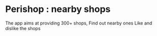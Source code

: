 # Perishop : nearby shops
The app aims at providing 300+ shops,
Find out nearby ones
Like and dislike the shops